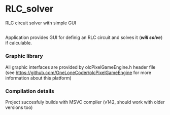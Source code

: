 # RLC_solver
RLC circuit solver with simple GUI

##
Application provides GUI for definig an RLC circuit and solves it (***will solve***) if calculable.


### Graphic library
All graphic interfaces are provided by olcPixelGameEngine.h header file (see https://github.com/OneLoneCoder/olcPixelGameEngine for more information about this platform)


### Compilation details

Project succesfuly builds with MSVC compiler (v142, should work with older versions too)

